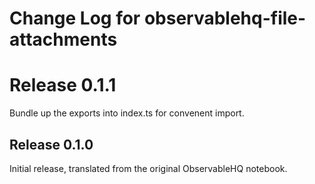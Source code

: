 # Change Log for observablehq-file-attachments

# Release 0.1.1
Bundle up the exports into index.ts for convenent import.
## Release 0.1.0

Initial release, translated from the original ObservableHQ notebook.
